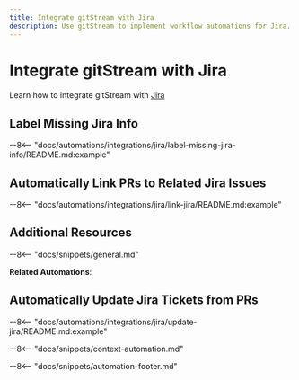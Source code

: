 ```yaml
---
title: Integrate gitStream with Jira
description: Use gitStream to implement workflow automations for Jira.
---
```

# Integrate gitStream with Jira
Learn how to integrate gitStream with [Jira](https://www.atlassian.com/software/jira)
## Label Missing Jira Info
--8<-- "docs/automations/integrations/jira/label-missing-jira-info/README.md:example"

<a name="link-jira"></a>
## Automatically Link PRs to Related Jira Issues

--8<-- "docs/automations/integrations/jira/link-jira/README.md:example"

## Additional Resources

--8<-- "docs/snippets/general.md"

**Related Automations**:

## Automatically Update Jira Tickets from PRs

--8<-- "docs/automations/integrations/jira/update-jira/README.md:example"

--8<-- "docs/snippets/context-automation.md"

--8<-- "docs/snippets/automation-footer.md"